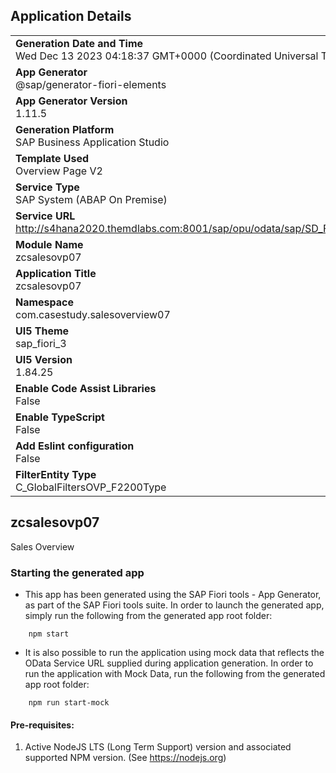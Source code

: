 ## Application Details
|               |
| ------------- |
|**Generation Date and Time**<br>Wed Dec 13 2023 04:18:37 GMT+0000 (Coordinated Universal Time)|
|**App Generator**<br>@sap/generator-fiori-elements|
|**App Generator Version**<br>1.11.5|
|**Generation Platform**<br>SAP Business Application Studio|
|**Template Used**<br>Overview Page V2|
|**Service Type**<br>SAP System (ABAP On Premise)|
|**Service URL**<br>http://s4hana2020.themdlabs.com:8001/sap/opu/odata/sap/SD_F2200_OVP_ISR_SRV
|**Module Name**<br>zcsalesovp07|
|**Application Title**<br>zcsalesovp07|
|**Namespace**<br>com.casestudy.salesoverview07|
|**UI5 Theme**<br>sap_fiori_3|
|**UI5 Version**<br>1.84.25|
|**Enable Code Assist Libraries**<br>False|
|**Enable TypeScript**<br>False|
|**Add Eslint configuration**<br>False|
|**FilterEntity Type**<br>C_GlobalFiltersOVP_F2200Type|

## zcsalesovp07

Sales Overview

### Starting the generated app

-   This app has been generated using the SAP Fiori tools - App Generator, as part of the SAP Fiori tools suite.  In order to launch the generated app, simply run the following from the generated app root folder:

```
    npm start
```

- It is also possible to run the application using mock data that reflects the OData Service URL supplied during application generation.  In order to run the application with Mock Data, run the following from the generated app root folder:

```
    npm run start-mock
```

#### Pre-requisites:

1. Active NodeJS LTS (Long Term Support) version and associated supported NPM version.  (See https://nodejs.org)


